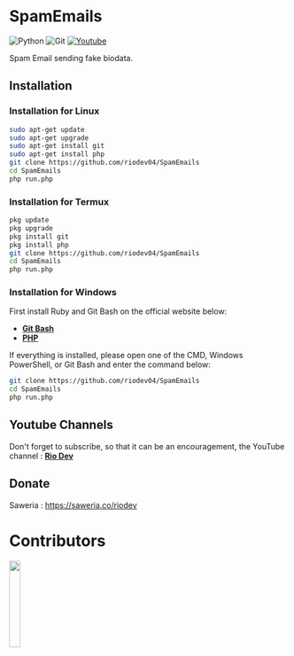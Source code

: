 # SpamEmails

![Python](https://img.shields.io/badge/python-3670A0?style=for-the-badge&logo=python&logoColor=ffdd54)
![Git](https://img.shields.io/badge/git-%23F05033.svg?style=for-the-badge&logo=git&logoColor=white)
[![Youtube](https://img.shields.io/badge/Youtube-Rio--Dev-red?style=for-the-badge&logo=youtube)](https://youtube.com/@riodev)

Spam Email sending fake biodata.

## Installation

### Installation for Linux
```bash
sudo apt-get update
sudo apt-get upgrade
sudo apt-get install git
sudo apt-get install php
git clone https://github.com/riodev04/SpamEmails
cd SpamEmails
php run.php
```
### Installation for Termux
```bash
pkg update
pkg upgrade
pkg install git
pkg install php
git clone https://github.com/riodev04/SpamEmails
cd SpamEmails
php run.php
```

### Installation for Windows
First install Ruby and Git Bash on the official website below:
- [**Git Bash**](https://git-scm.com/downloads)
- [**PHP**](https://www.php.org/downloads/)

If everything is installed, please open one of the CMD, Windows PowerShell, or Git Bash and enter the command below:
```bash
git clone https://github.com/riodev04/SpamEmails
cd SpamEmails
php run.php
```

## Youtube Channels
Don't forget to subscribe, so that it can be an encouragement, the YouTube channel : [**Rio Dev**](https://www.youtube.com/@riodev)

## Donate
Saweria : https://saweria.co/riodev

# Contributors

<a href="https://github.com/riodev04/SpamEmails/graphs/contributors">
  <img width="20%" src="https://contrib.rocks/image?repo=riodev04/SpamEmails" />
</a>

